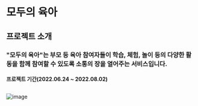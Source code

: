 # 모두의 육아
## 프로젝트 소개
### "모두의 육아"는 부모 등 육아 참여자들이 학습, 체험, 놀이 등의 다양한 활동을 함께 참여할 수 있도록 소통의 장을 열어주는 서비스입니다.
#### 프로젝트 기간(2022.06.24 ~ 2022.08.02)

## 
![image](https://user-images.githubusercontent.com/87432361/182505336-4b93faf5-d4a4-4625-b217-cf82f9edd109.png)

